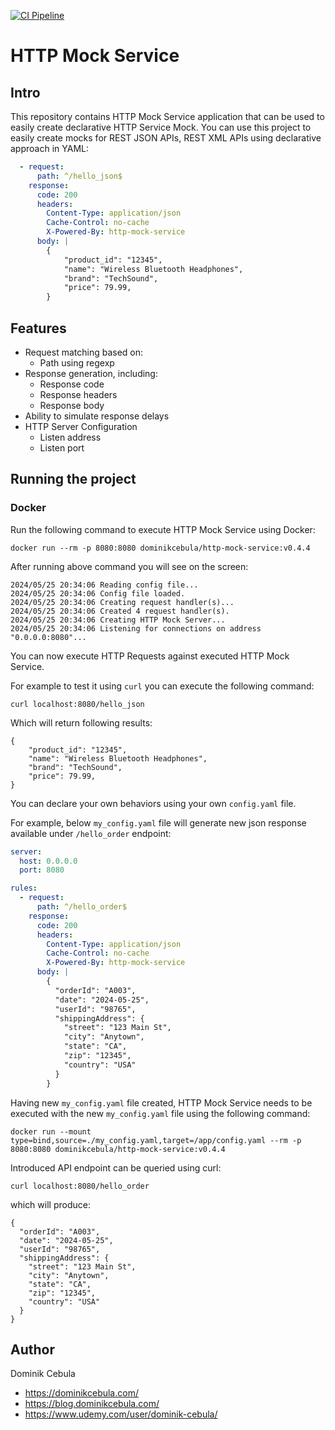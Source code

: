 [![CI Pipeline](https://github.com/dominikcebula/http-mock-service/actions/workflows/go.yml/badge.svg)](https://github.com/dominikcebula/http-mock-service/actions/workflows/go.yml)

# HTTP Mock Service

## Intro

This repository contains HTTP Mock Service application that can be used to easily create declarative HTTP Service Mock.
You can use this project to easily create mocks for REST JSON APIs, REST XML APIs using declarative approach in YAML:

```yaml
  - request:
      path: ^/hello_json$
    response:
      code: 200
      headers:
        Content-Type: application/json
        Cache-Control: no-cache
        X-Powered-By: http-mock-service
      body: |
        {
            "product_id": "12345",
            "name": "Wireless Bluetooth Headphones",
            "brand": "TechSound",
            "price": 79.99,
        }
```

## Features

* Request matching based on:
  * Path using regexp
* Response generation, including:
  * Response code
  * Response headers
  * Response body
* Ability to simulate response delays
* HTTP Server Configuration
  * Listen address
  * Listen port

## Running the project

### Docker

Run the following command to execute HTTP Mock Service using Docker:

```shell
docker run --rm -p 8080:8080 dominikcebula/http-mock-service:v0.4.4
```

After running above command you will see on the screen:

```text
2024/05/25 20:34:06 Reading config file...
2024/05/25 20:34:06 Config file loaded.
2024/05/25 20:34:06 Creating request handler(s)...
2024/05/25 20:34:06 Created 4 request handler(s).
2024/05/25 20:34:06 Creating HTTP Mock Server...
2024/05/25 20:34:06 Listening for connections on address "0.0.0.0:8080"...
```

You can now execute HTTP Requests against executed HTTP Mock Service.

For example to test it using `curl` you can execute the following command:

```shell
curl localhost:8080/hello_json
```

Which will return following results:

```text
{
    "product_id": "12345",
    "name": "Wireless Bluetooth Headphones",
    "brand": "TechSound",
    "price": 79.99,
}
```

You can declare your own behaviors using your own `config.yaml` file.

For example, below `my_config.yaml` file will generate new json response available under `/hello_order` endpoint:

```yaml
server:
  host: 0.0.0.0
  port: 8080

rules:
  - request:
      path: ^/hello_order$
    response:
      code: 200
      headers:
        Content-Type: application/json
        Cache-Control: no-cache
        X-Powered-By: http-mock-service
      body: |
        {
          "orderId": "A003",
          "date": "2024-05-25",
          "userId": "98765",
          "shippingAddress": {
            "street": "123 Main St",
            "city": "Anytown",
            "state": "CA",
            "zip": "12345",
            "country": "USA"
          }
        }
```

Having new `my_config.yaml` file created, HTTP Mock Service needs to be executed with the new `my_config.yaml` file
using the
following command:

```shell
docker run --mount type=bind,source=./my_config.yaml,target=/app/config.yaml --rm -p 8080:8080 dominikcebula/http-mock-service:v0.4.4
```

Introduced API endpoint can be queried using curl:

```shell
curl localhost:8080/hello_order
```

which will produce:

```text
{
  "orderId": "A003",
  "date": "2024-05-25",
  "userId": "98765",
  "shippingAddress": {
    "street": "123 Main St",
    "city": "Anytown",
    "state": "CA",
    "zip": "12345",
    "country": "USA"
  }
}
```

## Author

Dominik Cebula

- https://dominikcebula.com/
- https://blog.dominikcebula.com/
- https://www.udemy.com/user/dominik-cebula/
